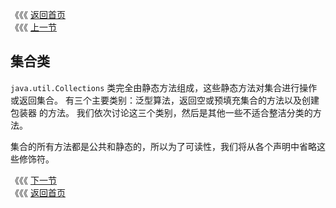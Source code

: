 《《《 [返回首页](../README.md)       <br/>
《《《 [上一节](../ch16/06_Comparing_Map_Implementations.md)

## 集合类

`java.util.Collections` 类完全由静态方法组成，这些静态方法对集合进行操作或返回集合。 有三个主要类别：泛型算法，返回空或预填充集合的方法以及创建包装器
的方法。 我们依次讨论这三个类别，然后是其他一些不适合整洁分类的方法。

集合的所有方法都是公共和静态的，所以为了可读性，我们将从各个声明中省略这些修饰符。

《《《 [下一节](01_Generic_Algorithms.md)      <br/>
《《《 [返回首页](../README.md)
